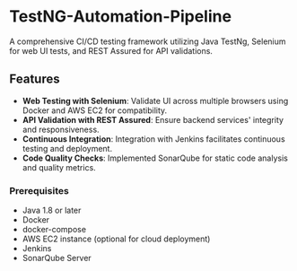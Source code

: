 # TestNG-Automation-Pipeline
A comprehensive CI/CD testing framework utilizing Java TestNg, Selenium for web UI tests, and REST Assured for API validations.

## Features

- **Web Testing with Selenium**: Validate UI across multiple browsers using Docker and AWS EC2 for compatibility.
- **API Validation with REST Assured**: Ensure backend services' integrity and responsiveness.
- **Continuous Integration**: Integration with Jenkins facilitates continuous testing and deployment.
- **Code Quality Checks**: Implemented SonarQube for static code analysis and quality metrics.

### Prerequisites

- Java 1.8 or later
- Docker
- docker-compose
- AWS EC2 instance (optional for cloud deployment)
- Jenkins
- SonarQube Server
